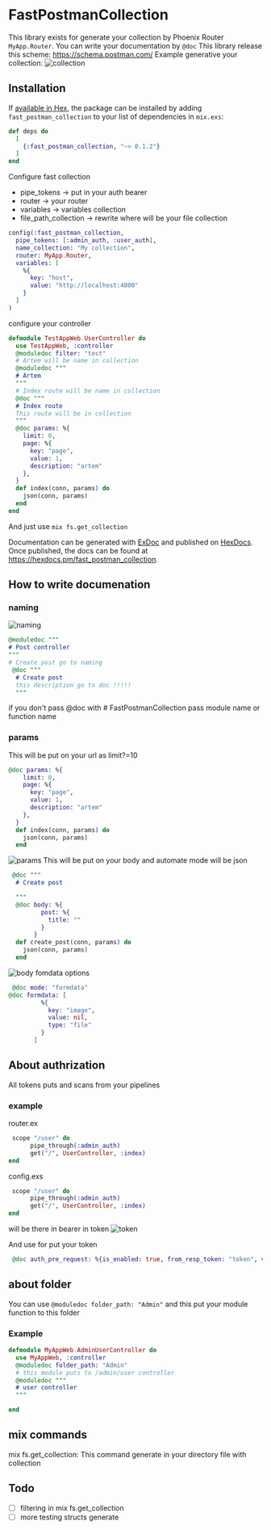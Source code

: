 # FastPostmanCollection

This library exists for generate your collection by Phoenix Router `MyApp.Router`.
You can write your documentation by `@doc`
This library release this scheme: https://schema.postman.com/
Example generative your collection:
![collection](assets/collection.png)

## Installation

If [available in Hex](https://hex.pm/docs/publish), the package can be installed
by adding `fast_postman_collection` to your list of dependencies in `mix.exs`:

```elixir
def deps do
  [
    {:fast_postman_collection, "~> 0.1.2"}
  ]
end
```

Configure fast collection

- pipe_tokens -> put in your auth bearer
- router -> your router
- variables -> variables collection
- file_path_collection -> rewrite where will be your file collection

```elixir
config(:fast_postman_collection,
  pipe_tokens: [:admin_auth, :user_auth],
  name_collection: "My collection",
  router: MyApp.Router,
  variables: [
    %{
      key: "host",
      value: "http://localhost:4000"
    }
  ]
)
```

configure your controller

```elixir
defmodule TestAppWeb.UserController do
  use TestAppWeb, :controller
  @moduledoc filter: "test"
  # Artem will be name in collection
  @moduledoc """
  # Artem
  """
  # Index route will be name in collection
  @doc """
  # Index route
  This route will be in collection
  """
  @doc params: %{
    limit: 0,
    page: %{
      key: "page",
      value: 1,
      description: "artem"
    },
  }
  def index(conn, params) do
    json(conn, params)
  end
end
```

And just use `mix fs.get_collection`

Documentation can be generated with [ExDoc](https://github.com/elixir-lang/ex_doc)
and published on [HexDocs](https://hexdocs.pm). Once published, the docs can
be found at <https://hexdocs.pm/fast_postman_collection>.

## How to write documenation

### naming

![naming](assets/naming.png)

```elixir
@moduledoc """
# Post controller
"""
# Create post go to naming
 @doc """
  # Create post
  this description go to doc !!!!!
  """


```

if you don't pass @doc with # FastPostmanCollection pass module name or function name

### params

This will be put on your url as limit?=10

```elixir
@doc params: %{
    limit: 0,
    page: %{
      key: "page",
      value: 1,
      description: "artem"
    },
  }
  def index(conn, params) do
    json(conn, params)
  end
```

![params](assets/params.png)
This will be put on your body and automate mode will be json

```elixir
 @doc """
  # Create post

  """
  @doc body: %{
         post: %{
           title: ""
         }
       }
  def create_post(conn, params) do
    json(conn, params)
  end
```

![body](assets/body.png)
fomdata options

```elixir
 @doc mode: "formdata"
@doc formdata: [
         %{
           key: "image",
           value: nil,
           type: "file"
         }
       ]
```

## About authrization

All tokens puts and scans from your pipelines

### example

router.ex

```elixir
 scope "/user" do
      pipe_through(:admin_auth)
      get("/", UserController, :index)
end
```

config.exs

```elixir
 scope "/user" do
      pipe_through(:admin_auth)
      get("/", UserController, :index)
end
```

will be there in bearer in token
![token](assets/token.png)

And use for put your token

```elixir
 @doc auth_pre_request: %{is_enabled: true, from_resp_token: "token", variable_token: "admin_variable"}
```

## about folder

You can use `@moduledoc folder_path: "Admin"`
and this put your module function to this folder

### Example

```elixir
defmodule MyAppWeb.AdminUserController do
  use MyAppWeb, :controller
  @moduledoc folder_path: "Admin"
  # this module puts to /admin/user controller
  @moduledoc """
  # user controller
  """

end
```

## mix commands

mix fs.get_collection:
This command generate in your directory file with collection

## Todo

- [ ] filtering in mix fs.get_collection
- [ ] more testing structs generate
